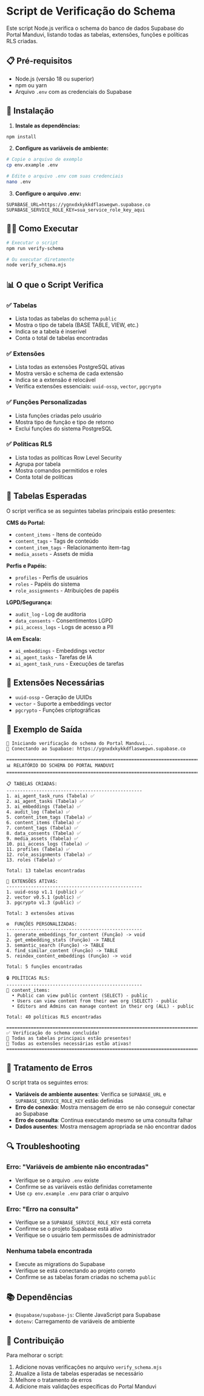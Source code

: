 # Script de Verificação do Schema

Este script Node.js verifica o schema do banco de dados Supabase do Portal Manduvi, listando todas as tabelas, extensões, funções e políticas RLS criadas.

## 📋 Pré-requisitos

- Node.js (versão 18 ou superior)
- npm ou yarn
- Arquivo `.env` com as credenciais do Supabase

## 🚀 Instalação

1. **Instale as dependências:**
```bash
npm install
```

2. **Configure as variáveis de ambiente:**
```bash
# Copie o arquivo de exemplo
cp env.example .env

# Edite o arquivo .env com suas credenciais
nano .env
```

3. **Configure o arquivo .env:**
```env
SUPABASE_URL=https://ygnxdxkykkdflaswegwn.supabase.co
SUPABASE_SERVICE_ROLE_KEY=sua_service_role_key_aqui
```

## 🏃‍♂️ Como Executar

```bash
# Executar o script
npm run verify-schema

# Ou executar diretamente
node verify_schema.mjs
```

## 📊 O que o Script Verifica

### ✅ Tabelas
- Lista todas as tabelas do schema `public`
- Mostra o tipo de tabela (BASE TABLE, VIEW, etc.)
- Indica se a tabela é inserível
- Conta o total de tabelas encontradas

### ✅ Extensões
- Lista todas as extensões PostgreSQL ativas
- Mostra versão e schema de cada extensão
- Indica se a extensão é relocável
- Verifica extensões essenciais: `uuid-ossp`, `vector`, `pgcrypto`

### ✅ Funções Personalizadas
- Lista funções criadas pelo usuário
- Mostra tipo de função e tipo de retorno
- Exclui funções do sistema PostgreSQL

### ✅ Políticas RLS
- Lista todas as políticas Row Level Security
- Agrupa por tabela
- Mostra comandos permitidos e roles
- Conta total de políticas

## 🎯 Tabelas Esperadas

O script verifica se as seguintes tabelas principais estão presentes:

**CMS do Portal:**
- `content_items` - Itens de conteúdo
- `content_tags` - Tags de conteúdo
- `content_item_tags` - Relacionamento item-tag
- `media_assets` - Assets de mídia

**Perfis e Papéis:**
- `profiles` - Perfis de usuários
- `roles` - Papéis do sistema
- `role_assignments` - Atribuições de papéis

**LGPD/Segurança:**
- `audit_log` - Log de auditoria
- `data_consents` - Consentimentos LGPD
- `pii_access_logs` - Logs de acesso a PII

**IA em Escala:**
- `ai_embeddings` - Embeddings vector
- `ai_agent_tasks` - Tarefas de IA
- `ai_agent_task_runs` - Execuções de tarefas

## 🔧 Extensões Necessárias

- `uuid-ossp` - Geração de UUIDs
- `vector` - Suporte a embeddings vector
- `pgcrypto` - Funções criptográficas

## 📝 Exemplo de Saída

```
🚀 Iniciando verificação do schema do Portal Manduvi...
📡 Conectando ao Supabase: https://ygnxdxkykkdflaswegwn.supabase.co

================================================================================
📊 RELATÓRIO DO SCHEMA DO PORTAL MANDUVI
================================================================================

📋 TABELAS CRIADAS:
--------------------------------------------------
1. ai_agent_task_runs (Tabela) ✅
2. ai_agent_tasks (Tabela) ✅
3. ai_embeddings (Tabela) ✅
4. audit_log (Tabela) ✅
5. content_item_tags (Tabela) ✅
6. content_items (Tabela) ✅
7. content_tags (Tabela) ✅
8. data_consents (Tabela) ✅
9. media_assets (Tabela) ✅
10. pii_access_logs (Tabela) ✅
11. profiles (Tabela) ✅
12. role_assignments (Tabela) ✅
13. roles (Tabela) ✅

Total: 13 tabelas encontradas

🔌 EXTENSÕES ATIVAS:
--------------------------------------------------
1. uuid-ossp v1.1 (public) ✅
2. vector v0.5.1 (public) ✅
3. pgcrypto v1.3 (public) ✅

Total: 3 extensões ativas

⚙️  FUNÇÕES PERSONALIZADAS:
--------------------------------------------------
1. generate_embeddings_for_content (Função) -> void
2. get_embedding_stats (Função) -> TABLE
3. semantic_search (Função) -> TABLE
4. find_similar_content (Função) -> TABLE
5. reindex_content_embeddings (Função) -> void

Total: 5 funções encontradas

🔒 POLÍTICAS RLS:
--------------------------------------------------
📌 content_items:
  • Public can view public content (SELECT) - public
  • Users can view content from their own org (SELECT) - public
  • Editors and Admins can manage content in their org (ALL) - public

Total: 40 políticas RLS encontradas

================================================================================
✅ Verificação do schema concluída!
🎉 Todas as tabelas principais estão presentes!
🎉 Todas as extensões necessárias estão ativas!
================================================================================
```

## 🚨 Tratamento de Erros

O script trata os seguintes erros:

- **Variáveis de ambiente ausentes**: Verifica se `SUPABASE_URL` e `SUPABASE_SERVICE_ROLE_KEY` estão definidas
- **Erro de conexão**: Mostra mensagem de erro se não conseguir conectar ao Supabase
- **Erro de consulta**: Continua executando mesmo se uma consulta falhar
- **Dados ausentes**: Mostra mensagem apropriada se não encontrar dados

## 🔍 Troubleshooting

### Erro: "Variáveis de ambiente não encontradas"
- Verifique se o arquivo `.env` existe
- Confirme se as variáveis estão definidas corretamente
- Use `cp env.example .env` para criar o arquivo

### Erro: "Erro na consulta"
- Verifique se a `SUPABASE_SERVICE_ROLE_KEY` está correta
- Confirme se o projeto Supabase está ativo
- Verifique se o usuário tem permissões de administrador

### Nenhuma tabela encontrada
- Execute as migrations do Supabase
- Verifique se está conectando ao projeto correto
- Confirme se as tabelas foram criadas no schema `public`

## 📚 Dependências

- `@supabase/supabase-js`: Cliente JavaScript para Supabase
- `dotenv`: Carregamento de variáveis de ambiente

## 🤝 Contribuição

Para melhorar o script:

1. Adicione novas verificações no arquivo `verify_schema.mjs`
2. Atualize a lista de tabelas esperadas se necessário
3. Melhore o tratamento de erros
4. Adicione mais validações específicas do Portal Manduvi
